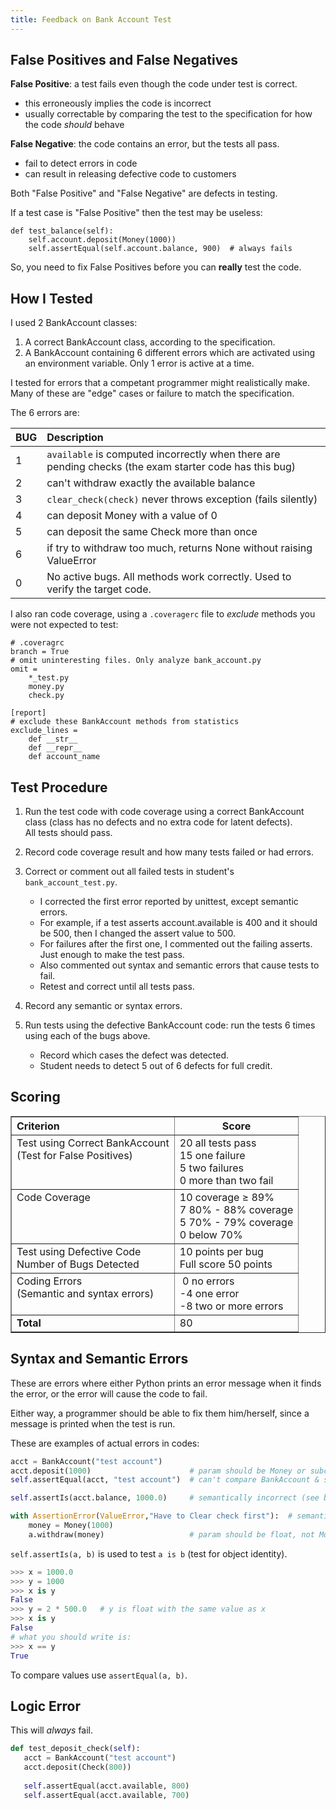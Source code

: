 ```yaml
---
title: Feedback on Bank Account Test
---
```


## False Positives and False Negatives

**False Positive**: a test fails even though the code under test is correct.
- this erroneously implies the code is incorrect
- usually correctable by comparing the test to the specification for how the code *should* behave

**False Negative**: the code contains an error, but the tests all pass.
- fail to detect errors in code
- can result in releasing defective code to customers

Both "False Positive" and "False Negative" are defects in testing.    

If a test case is "False Positive" then the test may be useless:
```
def test_balance(self):
    self.account.deposit(Money(1000))
    self.assertEqual(self.account.balance, 900)  # always fails
```

So, you need to fix False Positives before you can **really** test the code.

## How I Tested

I used 2 BankAccount classes:

1. A correct BankAccount class, according to the specification.
2. A BankAccount containing 6 different errors which are activated using an environment variable. Only 1 error is active at a time.

I tested for errors that a competant programmer might realistically make.
Many of these are "edge" cases or failure to match the specification.

The 6 errors are:

| BUG  | Description                      |
|------|:---------------------------------|
|  1   | `available` is computed incorrectly when there are pending checks (the exam starter code has this bug) |
|  2   | can't withdraw exactly the available balance |
|  3   | `clear_check(check)` never throws exception (fails silently)  |
|  4   | can deposit Money with a value of 0        |
|  5   | can deposit the same Check more than once  |
|  6   | if try to withdraw too much, returns None without raising ValueError |
|  0   | No active bugs. All methods work correctly. Used to verify the target code.  |

I also ran code coverage, using a `.coveragerc` file to *exclude* methods you were not expected to test:
```
# .coveragrc
branch = True
# omit uninteresting files. Only analyze bank_account.py
omit =
    *_test.py
    money.py
    check.py

[report]
# exclude these BankAccount methods from statistics
exclude_lines =
    def __str__
    def __repr__
    def account_name
```

## Test Procedure

1. Run the test code with code coverage using a correct BankAccount class (class has no defects and no extra code for latent defects).    
   All tests should pass.

2. Record code coverage result and how many tests failed or had errors.

3. Correct or comment out all failed tests in student's `bank_account_test.py`.
   * I corrected the first error reported by unittest, except semantic errors. 
   * For example, if a test asserts account.available is 400 and it should be 500, then I changed the assert value to 500.
   * For failures after the first one, I commented out the failing asserts. Just enough to make the test pass.
   * Also commented out syntax and semantic errors that cause tests to fail.
   * Retest and correct until all tests pass.

4. Record any semantic or syntax errors.

5. Run tests using the defective BankAccount code: run the tests 6 times using each of the bugs above.
   * Record which cases the defect was detected.
   * Student needs to detect 5 out of 6 defects for full credit.

## Scoring

<table border="1">
<tr>
  <th align="left">Criterion</th>
  <th align="center">Score</th>
</tr>
<tr valign="top">
  <td>
  Test using Correct BankAccount<br>
  (Test for False Positives)
  </td>
  <td>
  20  all tests pass <br/>
  15  one failure <br/>
  5   two failures <br/>
  0   more than two fail <br/>
  </td>
</tr>
<tr valign="top">
  <td>
  Code Coverage
  </td>
  <td>
  10  coverage &ge; 89% <br/>
  7   80% - 88% coverage <br/>
  5   70% - 79% coverage <br/>
  0   below 70%
  </td>
</tr>
<tr valign="top">
  <td>
  Test using Defective Code <br/>
  Number of Bugs Detected
  </td>
  <td>
  10 points per bug <br>
  Full score 50 points
  </td>
</tr>
<tr valign="top">
  <td>
  Coding Errors <br/>
  (Semantic and syntax errors)
  </td>
  <td>
  &nbsp;0 no errors <br/>
  -4 one error <br/>
  -8 two or more errors
  </td>
</tr>
<tr valign="top">
  <td>
  <b>Total</b>
  </td>
  <td>
  80
  </td>
</tr>
</table>

## Syntax and Semantic Errors

These are errors where either Python prints an error message when 
it finds the error, or the error will cause the code to fail.

Either way, a programmer should be able to fix them him/herself,
since a message is printed when the test is run.

These are examples of actual errors in codes:

```python
acct = BankAccount("test account")
acct.deposit(1000)                      # param should be Money or subclass of Money
self.assertEqual(acct, "test account")  # can't compare BankAccount & string

self.assertIs(acct.balance, 1000.0)     # semantically incorrect (see below)

with AssertionError(ValueError,"Have to Clear check first"):  # semantic error
    money = Money(1000)
    a.withdraw(money)                   # param should be float, not Money
```

`self.assertIs(a, b)` is used to test `a is b` (test for object identity).   
```python
>>> x = 1000.0
>>> y = 1000
>>> x is y
False
>>> y = 2 * 500.0   # y is float with the same value as x
>>> x is y
False
# what you should write is:
>>> x == y
True
```
To compare values use `assertEqual(a, b)`.

## Logic Error

This will *always* fail.

```python
def test_deposit_check(self):
   acct = BankAccount("test account")
   acct.deposit(Check(800))
  
   self.assertEqual(acct.available, 800)
   self.assertEqual(acct.available, 700)
```
